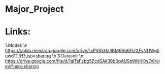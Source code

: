 # Major_Project
# Links:
1.Model: \n
https://colab.research.google.com/drive/1xPVKkHz3BM6B66Fl2XFvNUWg0uwd1TfH?usp=sharing
\n
3.Dataset:  \n
https://drive.google.com/file/d/1qiTsFsbg5ZcdSAiI30b3qAUSpWNKKwO0/view?usp=sharing
